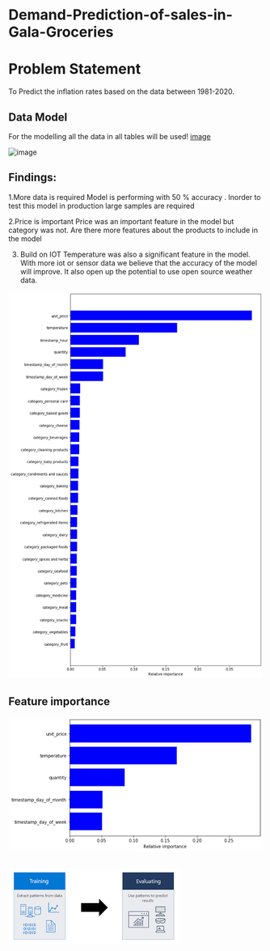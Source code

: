 # Demand-Prediction-of-sales-in-Gala-Groceries


# Problem Statement
To Predict the inflation rates based on the data between 1981-2020.

## Data  Model
For the modelling all the data in all tables will be used!
[image](https://user-images.githubusercontent.com/62654152/187128912-3ccf3aa9-9e87-4a54-b9b8-22a9fe122bb0.png)

	
![image](https://user-images.githubusercontent.com/62654152/187128979-92b287c7-9247-409c-b89d-9f5897db1b9d.png)

## Findings:

1.More data is required
Model is performing with 50 % accuracy . Inorder to test this model  in production large samples are required

2.Price  is  important
Price was an important feature in the model but category was not. Are there more features about the products to include in the model 

3. Build on IOT
Temperature was also a significant feature in the model. With more iot or sensor data we believe that the accuracy of the model will improve. It also open up the potential to use open source weather data. 

<img src="https://github.com/sasikirankaye/Demand-Prediction-of-sales-in-Gala-Groceries/blob/main/MACHINE_LEARNING_PRODUCTION/bargraph.png">

## Feature importance
<img src="https://github.com/sasikirankaye/Demand-Prediction-of-sales-in-Gala-Groceries/blob/main/MACHINE_LEARNING_PRODUCTION/bargraph_5_features.png">

## 
<img src="https://github.com/sasikirankaye/Demand-Prediction-of-sales-in-Gala-Groceries/blob/main/MACHINE_LEARNING_PRODUCTION/modelling.png">
